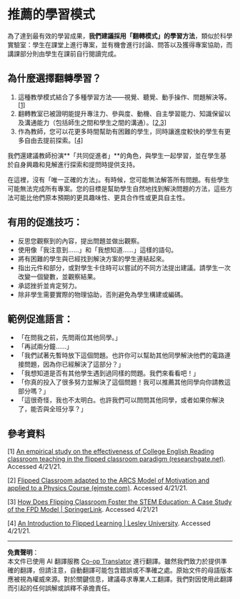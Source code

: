 <!--
CO_OP_TRANSLATOR_METADATA:
{
  "original_hash": "012bbd19f13171be32ac9ba21d4186c2",
  "translation_date": "2025-08-26T21:18:26+00:00",
  "source_file": "recommended-learning-model.md",
  "language_code": "mo"
}
-->
# 推薦的學習模式

為了達到最有效的學習成果，**我們建議採用「翻轉模式」的學習方法**，類似於科學實驗室：學生在課堂上進行專案，並有機會進行討論、問答以及獲得專案協助，而講課部分則由學生在課前自行閱讀完成。

## 為什麼選擇翻轉學習？

1. 這種教學模式結合了多種學習方法——視覺、聽覺、動手操作、問題解決等。[[1]](../..)
2. 翻轉教室已被證明能提升專注力、參與度、動機、自主學習能力、知識保留以及溝通能力（包括師生之間和學生之間的溝通）。[[2,3]](../..)
3. 作為教師，您可以花更多時間幫助有困難的學生，同時讓進度較快的學生有更多自由去提前探索。[[4]](../..)

我們還建議教師扮演**「共同促進者」**的角色，與學生一起學習，並在學生基於自身興趣和見解進行探索和提問時提供支持。

在這裡，沒有「唯一正確的方法」。有時候，您可能無法解答所有問題。有些學生可能無法完成所有專案。您的目標是幫助學生自然地找到解決問題的方法，這些方法可能比他們原本預期的更具趣味性、更具合作性或更具自主性。

## 有用的促進技巧：

* 反思您觀察到的內容，提出問題並做出觀察。
* 使用像「我注意到……」和「我想知道……」這樣的語句。
* 將有困難的學生與已經找到解決方案的學生連結起來。
* 指出元件和部分，或對學生卡住時可以嘗試的不同方法提出建議。請學生一次改變一個變數，並觀察結果。
* 承認挫折並肯定努力。
* 除非學生需要實際的物理協助，否則避免為學生構建或編碼。

## 範例促進語言：

* 「在問我之前，先問兩位其他同學。」
* 「再試兩分鐘……」
* 「我們試著先暫時放下這個問題。也許你可以幫助其他同學解決他們的電路連接問題，因為你已經解決了這部分？」
* 「我想知道是否有其他學生遇到過同樣的問題。我們來看看吧！」
* 「你真的投入了很多努力並解決了這個問題！我可以推薦其他同學向你請教這部分嗎？」
* 「這很奇怪，我也不太明白。也許我們可以問問其他同學，或者如果你解決了，能否與全班分享？」

## 參考資料

[1] [An empirical study on the effectiveness of College English Reading classroom teaching in the flipped classroom paradigm (researchgate.net)](https://www.researchgate.net/publication/322264495_An_empirical_study_on_the_effectiveness_of_College_English_Reading_classroom_teaching_in_the_flipped_classroom_paradigm). Accessed 4/21/21.

[2] [Flipped Classroom adapted to the ARCS Model of Motivation and applied to a Physics Course (ejmste.com)](https://www.ejmste.com/article/flipped-classroom-adapted-to-the-arcs-model-of-motivation-and-applied-to-a-physics-course-4562). Accessed 4/21/21.

[3] [How Does Flipping Classroom Foster the STEM Education: A Case Study of the FPD Model | SpringerLink](https://link.springer.com/article/10.1007/s10758-020-09443-9). Accessed 4/21/21

[4] [An Introduction to Flipped Learning | Lesley University](https://lesley.edu/article/an-introduction-to-flipped-learning#:~:text=An%20Introduction%20to%20Flipped%20Learning.%20Flipped%20learning%20is,advancements%20in%20the%20modern%20classroom%20is%20flipped%20learning.). Accessed 4/21/21.

---

**免責聲明**：  
本文件已使用 AI 翻譯服務 [Co-op Translator](https://github.com/Azure/co-op-translator) 進行翻譯。雖然我們致力於提供準確的翻譯，但請注意，自動翻譯可能包含錯誤或不準確之處。原始文件的母語版本應被視為權威來源。對於關鍵信息，建議尋求專業人工翻譯。我們對因使用此翻譯而引起的任何誤解或誤釋不承擔責任。
